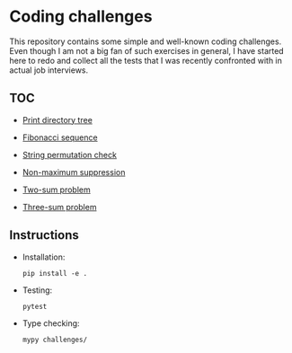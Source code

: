 # Coding challenges

This repository contains some simple and well-known coding challenges.
Even though I am not a big fan of such exercises in general, I have started here to redo
and collect all the tests that I was recently confronted with in actual job interviews.

## TOC

- [Print directory tree](challenges/tree.py)

- [Fibonacci sequence](challenges/fibonacci_numbers.py)

- [String permutation check](challenges/string_permutation.py)

- [Non-maximum suppression](challenges/non_max_suppression.py)

- [Two-sum problem](challenges/two_sum.py)

- [Three-sum problem](challenges/three_sum.py)

## Instructions

- Installation:
    ```
    pip install -e .
    ```

- Testing:
    ```
    pytest
    ```

- Type checking:
    ```
    mypy challenges/
    ```

